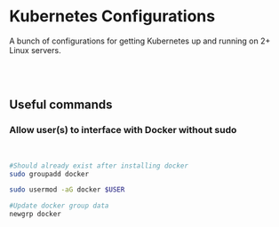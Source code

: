 # Kubernetes Configurations
A bunch of configurations for getting Kubernetes up and running on 2+ Linux servers.

<br>
<br>

## Useful commands

### Allow user(s) to interface with Docker without sudo

<br>

```bash
#Should already exist after installing docker
sudo groupadd docker

sudo usermod -aG docker $USER

#Update docker group data
newgrp docker
```